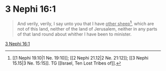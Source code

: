 # 3 Nephi 16:1

> And verily, verily, I say unto you that I have <u>other sheep</u>[^a], which are not of this land, neither of the land of Jerusalem, neither in any parts of that land round about whither I have been to minister.

[3 Nephi 16:1](https://www.churchofjesuschrist.org/study/scriptures/bofm/3-ne/16?lang=eng&id=p1#p1)


[^a]: [[1 Nephi 19.10|1 Ne. 19:10]]; [[2 Nephi 21.12|2 Ne. 21:12]]; [[3 Nephi 15.15|3 Ne. 15:15]]. TG [[Israel, Ten Lost Tribes of]].
